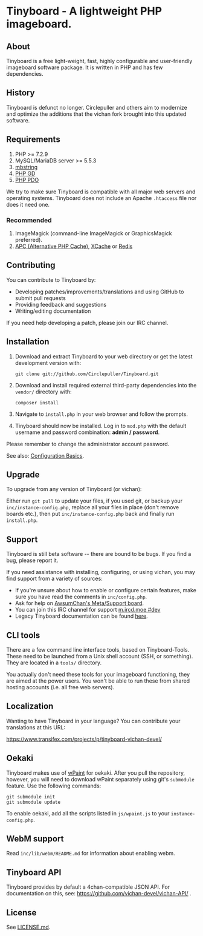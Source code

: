 Tinyboard - A lightweight PHP imageboard.
========================================================

About
------------
Tinyboard is a free light-weight, fast, highly configurable and user-friendly imageboard software package. It is written in PHP and has few dependencies.

History
------------
Tinyboard is defunct no longer. Circlepuller and others aim to modernize and optimize the additions that the vichan fork brought into this updated software.

Requirements
------------
1.	PHP >= 7.2.9
2.	MySQL/MariaDB server >= 5.5.3
3.	[mbstring](http://www.php.net/manual/en/mbstring.installation.php) 
4.	[PHP GD](http://www.php.net/manual/en/intro.image.php)
5.	[PHP PDO](http://www.php.net/manual/en/intro.pdo.php)

We try to make sure Tinyboard is compatible with all major web servers and
operating systems. Tinyboard does not include an Apache ```.htaccess``` file nor does
it need one.

### Recommended
1.	ImageMagick (command-line ImageMagick or GraphicsMagick preferred).
2.	[APC (Alternative PHP Cache)](http://php.net/manual/en/book.apc.php),
	[XCache](http://xcache.lighttpd.net/) or
	[Redis](http://pecl.php.net/package/redis)

Contributing
------------
You can contribute to Tinyboard by:
*	Developing patches/improvements/translations and using GitHub to submit pull requests
*	Providing feedback and suggestions
*	Writing/editing documentation

If you need help developing a patch, please join our IRC channel.

Installation
-------------
1.	Download and extract Tinyboard to your web directory or get the latest
	development version with:

        git clone git://github.com/Circlepuller/Tinyboard.git

2.  Download and install required external third-party dependencies
    into the ```vendor/``` directory with:

		composer install
			
3.	Navigate to ```install.php``` in your web browser and follow the
	prompts.
4.	Tinyboard should now be installed. Log in to ```mod.php``` with the
	default username and password combination: **admin / password**.

Please remember to change the administrator account password.

See also: [Configuration Basics](https://web.archive.org/web/20121003095922/http://tinyboard.org/docs/?p=Config).

Upgrade
-------
To upgrade from any version of Tinyboard (or vichan):

Either run ```git pull``` to update your files, if you used git, or
backup your ```inc/instance-config.php```, replace all your files in place
(don't remove boards etc.), then put ```inc/instance-config.php``` back and
finally run ```install.php```.

Support
--------
Tinyboard is still beta software -- there are bound to be bugs. If you find a
bug, please report it.

If you need assistance with installing, configuring, or using vichan, you may
find support from a variety of sources:

*	If you're unsure about how to enable or configure certain features, make
	sure you have read the comments in ```inc/config.php```.
*	Ask for help on [AwsumChan's Meta/Support board](https://awsumchan.org/aw/).
*	You can join this IRC channel for support
	[m.ircd.moe #dev](irc://m.ircd.moe/dev)
*	Legacy Tinyboard documentation can be found [here](https://web.archive.org/web/20121016074303/http://tinyboard.org/docs/?p=Main_Page).

CLI tools
-----------------
There are a few command line interface tools, based on Tinyboard-Tools. These need
to be launched from a Unix shell account (SSH, or something). They are located in a ```tools/```
directory.

You actually don't need these tools for your imageboard functioning, they are aimed
at the power users. You won't be able to run these from shared hosting accounts
(i.e. all free web servers).

Localization
------------
Wanting to have Tinyboard in your language? You can contribute your translations at this URL:

https://www.transifex.com/projects/p/tinyboard-vichan-devel/

Oekaki
------
Tinyboard makes use of [wPaint](https://github.com/websanova/wPaint) for oekaki. After you pull the repository, however, you will need to download wPaint separately using git's `submodule` feature. Use the following commands:

```
git submodule init
git submodule update
```

To enable oekaki, add all the scripts listed in `js/wpaint.js` to your `instance-config.php`.

WebM support
------------
Read `inc/lib/webm/README.md` for information about enabling webm.

Tinyboard API
----------
Tinyboard provides by default a 4chan-compatible JSON API. For documentation on this, see:
https://github.com/vichan-devel/vichan-API/ .

License
--------
See [LICENSE.md](http://github.com/Circlepuller/Tinyboard/blob/master/LICENSE.md).
